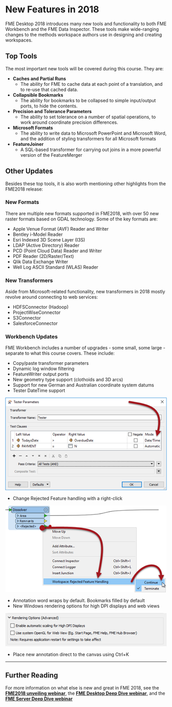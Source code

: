 # New Features in 2018 #

FME Desktop 2018 introduces many new tools and functionality to both FME Workbench and the FME Data Inspector. These tools make wide-ranging changes to the methods workspace authors use in designing and creating workspaces.

## Top Tools ##
The most important new tools will be covered during this course. They are:

- **Caches and Partial Runs**
	- The ability for FME to cache data at each point of a translation, and to re-use that cached data.
- **Collapsible Bookmarks**
	- The ability for bookmarks to be collapsed to simple input/output ports, to hide the contents.
- **Precision and Tolerance Parameters**
	- The ability to set tolerance on a number of spatial operations, to work around coordinate precision differences.
- **Microsoft Formats**
	- The ability to write data to Microsoft PowerPoint and Microsoft Word, and the addition of styling transformers for all Microsoft formats
- **FeatureJoiner**
	- A SQL-based transformer for carrying out joins in a more powerful version of the FeatureMerger


## Other Updates ##
Besides these top tools, it is also worth mentioning other highlights from the FME2018 release:


### New Formats ###
There are multiple new formats supported in FME2018, with over 50 new raster formats based on GDAL technology. Some of the key formats are:

- Apple Venue Format (AVF) Reader and Writer
- Bentley i-Model Reader
- Esri Indexed 3D Scene Layer (I3S)
- LDAP (Active Directory) Reader
- PCD (Point Cloud Data) Reader and Writer
- PDF Reader (2D/Raster/Text)
- Qlik Data Exchange Writer
- Well Log ASCII Standard (WLAS) Reader


### New Transformers ###
Aside from Microsoft-related functionality, new transformers in 2018 mostly revolve around connecting to web services:

- HDFSConnector (Hadoop)
- ProjectWiseConnector
- S3Connector
- SalesforceConnector


### Workbench Updates ###
FME Workbench includes a number of upgrades - some small, some large - separate to what this course covers. These include:

- Copy/paste transformer parameters
- Dynamic log window filtering
- FeatureWriter output ports
- New geometry type support (clothoids and 3D arcs)
- Support for new German and Australian coordinate system datums
- Tester DateTime support

![](./Images/Img1.002.TesterDateTime.png)

- Change Rejected Feature handling with a right-click

![](./Images/Img1.001.RightClickRejectedFeatures.png)


- Annotation word wraps by default. Bookmarks filled by default
- New Windows rendering options for high DPI displays and web views

![](./Images/Img1.000.RenderingOptions.png)

- Place new annotation direct to the canvas using Ctrl+K

---

## Further Reading ##

For more information on what else is new and great in FME 2018, see the **[FME2018 unveiling webinar](https://www.safe.com/webinars/unveiling-fme-2018/)**, the **[FME Desktop Deep Dive webinar](https://www.safe.com/webinars/deep-dive-fme-desktop-2018/)**, and the **[FME Server Deep Dive webinar](https://www.safe.com/webinars/deep-dive-fme-server-2018/)**







